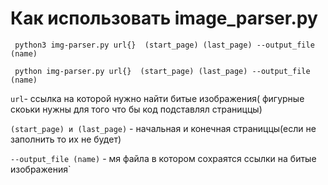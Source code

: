 # Как использовать image_parser.py
` python3 img-parser.py url{}  (start_page) (last_page) --output_file (name)`

` python img-parser.py url{}  (start_page) (last_page) --output_file (name)`

 `url`- ссылка на которой нужно найти битые изображения( фигурные скоьки нужны для того что бы код подставлял страниццы)
 
`(start_page) и (last_page)` - начальная и конечная страниццы(если не заполнить то их не будет) 

`--output_file (name)` - мя файла в котором сохраятся ссылки на битые изображения`
